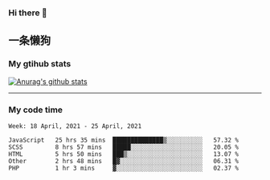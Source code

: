 ### Hi there 👋

## 一条懒狗
<!--
**kiss-me-quickly/kiss-me-quickly** is a ✨ _special_ ✨ repository because its `README.md` (this file) appears on your GitHub profile.

Here are some ideas to get you started:

- 🔭 I’m currently working on ...
- 🌱 I’m currently learning ...
- 👯 I’m looking to collaborate on ...
- 🤔 I’m looking for help with ...
- 💬 Ask me about ...
- 📫 How to reach me: ...
- 😄 Pronouns: ...
- ⚡ Fun fact: ...
-->


### My gtihub stats

[![Anurag's github stats](https://github-readme-stats.vercel.app/api?username=kiss-me-quickly)](https://github.com/anuraghazra/github-readme-stats)

***

### My code time

<!--START_SECTION:waka-->
```text
Week: 18 April, 2021 - 25 April, 2021

JavaScript   25 hrs 35 mins  ██████████████▒░░░░░░░░░░   57.32 % 
SCSS         8 hrs 57 mins   █████░░░░░░░░░░░░░░░░░░░░   20.05 % 
HTML         5 hrs 50 mins   ███▒░░░░░░░░░░░░░░░░░░░░░   13.07 % 
Other        2 hrs 48 mins   █▓░░░░░░░░░░░░░░░░░░░░░░░   06.31 % 
PHP          1 hr 3 mins     ▓░░░░░░░░░░░░░░░░░░░░░░░░   02.37 % 
```
<!--END_SECTION:waka-->
